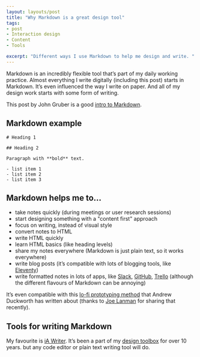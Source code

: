 ```yaml
---
layout: layouts/post
title: "Why Markdown is a great design tool"
tags:
- post
- Interaction design
- Content
- Tools

excerpt: "Different ways I use Markdown to help me design and write. "
---
```


Markdown is an incredibly flexible tool that’s part of my daily working practice. Almost everything I write digitally (including this post) starts in Markdown. It’s even influenced the way I write on paper. And all of my design work starts with some form of writing.

This post by John Gruber is a good [intro to Markdown](https://daringfireball.net/projects/markdown/).

## Markdown example

```
# Heading 1

## Heading 2

Paragraph with **bold** text.

- list item 1
- list item 2
- list item 3
```

## Markdown helps me to…

- take notes quickly (during meetings or user research sessions)
- start designing something with a "content first" approach
- focus on writing, instead of visual style
- convert notes to HTML
- write HTML quickly
- learn HTML basics (like heading levels)
- share my notes everywhere (Markdown is just plain text, so it works everywhere)
- write blog posts (it’s compatible with lots of blogging tools, like [Eleventy](https://www.11ty.dev/docs/languages/markdown/))
- write formatted notes in lots of apps, like [Slack](https://slack.com/intl/en-gb/help/articles/202288908-Format-your-messages), [GitHub](https://docs.github.com/en/get-started/writing-on-github/getting-started-with-writing-and-formatting-on-github/basic-writing-and-formatting-syntax), [Trello](https://support.atlassian.com/trello/docs/how-to-format-your-text-in-trello/) (although the different flavours of Markdown can be annoying)

It’s even compatible with this [lo-fi prototyping method](https://grillopress.github.io/2019/05/04/writing-shorthand.html) that Andrew Duckworth has written about (thanks to [Joe Lanman](https://joelanman.com/) for sharing that recently). 

## Tools for writing Markdown

My favourite is [iA Writer](https://ia.net/writer). It’s been a part of my [design toolbox](https://www.benjystanton.co.uk/blog/my-interaction-design-tools-version-3/) for over 10 years. but any code editor or plain text writing tool will do.